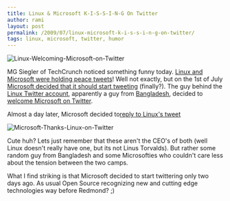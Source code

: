 ```yaml
---
title: Linux & Microsoft K-I-S-S-I-N-G On Twitter
author: rami
layout: post
permalink: /2009/07/linux-microsoft-k-i-s-s-i-n-g-on-twitter/
tags: linux, microsoft, twitter, humor
---
```


![Linux-Welcoming-Microsoft-on-Twitter]({filename}/images/Linux-Welcoming-Microsoft-on-Twitter.png)

MG Siegler of TechCrunch noticed something funny today. [Linux and Microsoft were holding peace tweets](http://www.techcrunch.com/2009/07/03/microsoft-and-linux-hold-peace-tweets/)! Well not exactly, but on the 1st of July [Microsoft decided that it should start tweeting](http://www.techcrunch.com/2009/07/01/microsoft-starts-officially-tweeting/) (finally?). The guy behind the [Linux Twitter account](http://www.twitter.com/linux), apparently a guy from [Bangladesh](http://linux.org.bd/), decided to [welcome Microsoft on Twitter](http://twitter.com/Linux/status/2434030368).


Almost a day later, Microsoft decided to[reply to Linux's tweet](http://twitter.com/Microsoft/status/2456590676)

![Microsoft-Thanks-Linux-on-Twitter]({filename}/images/Microsoft-Thanks-Linux-on-Twitter.png)

Cute huh? Lets just remember that these aren't the CEO's of both (well Linux doesn't really have one, but its not Linus Torvalds). But rather some random guy from Bangladesh and some Microsofties who couldn't  care less about the tension between the two camps.

What I find striking is that Microsoft decided to start twittering only two days ago. As usual Open Source recognizing new and cutting edge technologies way before Redmond? ;)
